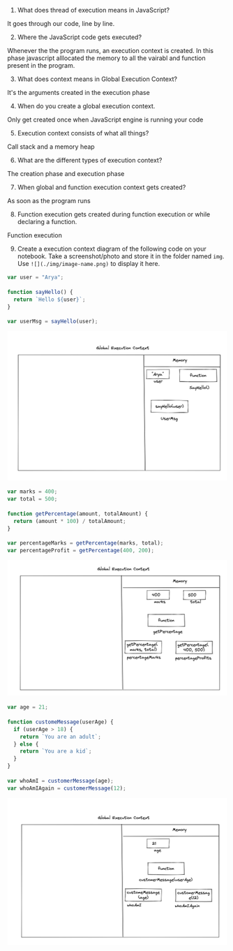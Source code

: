 1. What does thread of execution means in JavaScript?

It goes through our code, line by line.

2. Where the JavaScript code gets executed?

Whenever the the program runs, an execution context is created. In this phase javascript alllocated the memory to all the vairabl and function present in the program.

3. What does context means in Global Execution Context?

It's the arguments created in the execution phase

4. When do you create a global execution context.

Only get created once when JavaScript engine is running your code

5. Execution context consists of what all things?

Call stack and a memory heap

6. What are the different types of execution context?

The creation phase and execution phase

7. When global and function execution context gets created?

As soon as the program runs

8. Function execution gets created during function execution or while declaring a function.

Function execution

9. Create a execution context diagram of the following code on your notebook. Take a screenshot/photo and store it in the folder named `img`. Use `![](./img/image-name.png)` to display it here.

```js
var user = "Arya";

function sayHello() {
  return `Hello ${user}`;
}

var userMsg = sayHello(user);
```

<!-- Put your image here -->

![](./image-1.png)

```js
var marks = 400;
var total = 500;

function getPercentage(amount, totalAmount) {
  return (amount * 100) / totalAmount;
}

var percentageMarks = getPercentage(marks, total);
var percentageProfit = getPercentage(400, 200);
```

<!-- Put your image here -->

![](./image-2.png)

```js
var age = 21;

function customeMessage(userAge) {
  if (userAge > 18) {
    return `You are an adult`;
  } else {
    return `You are a kid`;
  }
}

var whoAmI = customerMessage(age);
var whoAmIAgain = customerMessage(12);
```

<!-- Put your image here -->

![](./image-3.png)
